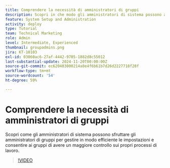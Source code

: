 ```yaml
---
title: Comprendere la necessità di amministratori di gruppi
description: Scopri in che modo gli amministratori di sistema possono avvalersi di amministratori di gruppo per gestire le impostazioni di  [!DNL Workfront]  e consentire ai gruppi un maggiore controllo sul loro lavoro.
feature: System Setup and Administration
activity: deploy
type: Tutorial
team: Technical Marketing
role: Admin
level: Intermediate, Experienced
thumbnail: groupadmins.png
jira: KT-10103
exl-id: 03060ac6-27af-4442-9705-1882d8c55012
last-substantial-update: 2024-11-20T00:00:00Z
source-git-commit: ec620483000214a8e4f6b61b7d26d2227718f28f
workflow-type: tm+mt
source-wordcount: '54'
ht-degree: 59%

---
```


# Comprendere la necessità di amministratori di gruppi

Scopri come gli amministratori di sistema possono sfruttare gli amministratori di gruppi per gestire in modo efficiente le impostazioni e consentire ai gruppi di avere un maggiore controllo sui propri processi di lavoro.

>[!VIDEO](https://video.tv.adobe.com/v/3439323/?quality=12&learn=on)


